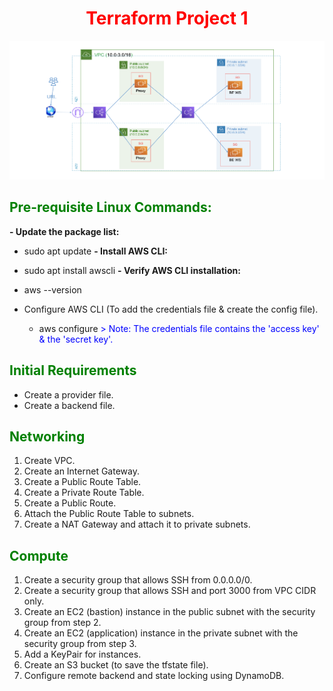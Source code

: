 <div align="center">
  <h1 style="color: red;">Terraform Project 1</h1>
</div>

![Image Alt Text](https://github.com/nadamagdy01/Terraform/blob/46aad55ebdc272567101509e98c02bcfe1069779/infrastructure.png)


## <span style="color: green;">Pre-requisite Linux Commands:</span>

**- Update the package list:**
  - sudo apt update
**- Install AWS CLI:**
  - sudo apt install awscli
**- Verify AWS CLI installation:**
  - aws --version

- Configure AWS CLI (To add the credentials file & create the config file).
  - aws configure
    <span style="color: blue;">> Note: The credentials file contains the 'access key' & the 'secret key'.</span>

## <span style="color: green;">Initial Requirements</span>

- Create a provider file.
- Create a backend file.

## <span style="color: green;">Networking</span>

1. Create VPC.
2. Create an Internet Gateway.
3. Create a Public Route Table.
4. Create a Private Route Table.
5. Create a Public Route.
6. Attach the Public Route Table to subnets.
7. Create a NAT Gateway and attach it to private subnets.

## <span style="color: green;">Compute</span>

1. Create a security group that allows SSH from 0.0.0.0/0.
2. Create a security group that allows SSH and port 3000 from VPC CIDR only.
3. Create an EC2 (bastion) instance in the public subnet with the security group from step 2.
4. Create an EC2 (application) instance in the private subnet with the security group from step 3.
5. Add a KeyPair for instances.
6. Create an S3 bucket (to save the tfstate file).
7. Configure remote backend and state locking using DynamoDB.


